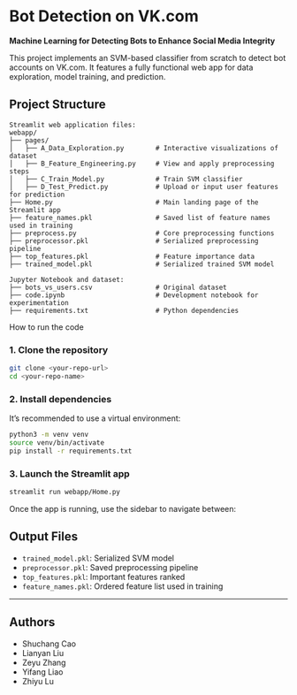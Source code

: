 
# Bot Detection on VK.com  
**Machine Learning for Detecting Bots to Enhance Social Media Integrity**

This project implements an SVM-based classifier from scratch to detect bot accounts on VK.com. It features a fully functional  web app for data exploration, model training, and prediction.


## Project Structure

```
Streamlit web application files:
webapp/
├── pages/
│   ├── A_Data_Exploration.py        # Interactive visualizations of dataset
│   ├── B_Feature_Engineering.py     # View and apply preprocessing steps
│   ├── C_Train_Model.py             # Train SVM classifier
│   ├── D_Test_Predict.py            # Upload or input user features for prediction
├── Home.py                          # Main landing page of the Streamlit app
├── feature_names.pkl                # Saved list of feature names used in training       
├── preprocess.py                    # Core preprocessing functions
├── preprocessor.pkl                 # Serialized preprocessing pipeline
├── top_features.pkl                 # Feature importance data
├── trained_model.pkl                # Serialized trained SVM model

Jupyter Notebook and dataset:
├── bots_vs_users.csv                # Original dataset
├── code.ipynb                       # Development notebook for experimentation
├── requirements.txt                 # Python dependencies

```


How to run the code

### 1. Clone the repository

```bash
git clone <your-repo-url>
cd <your-repo-name>
```

### 2. Install dependencies

It’s recommended to use a virtual environment:

```bash
python3 -m venv venv
source venv/bin/activate
pip install -r requirements.txt
```

### 3. Launch the Streamlit app

```bash
streamlit run webapp/Home.py
```

Once the app is running, use the sidebar to navigate between:



## Output Files

- `trained_model.pkl`: Serialized SVM model
- `preprocessor.pkl`: Saved preprocessing pipeline
- `top_features.pkl`: Important features ranked
- `feature_names.pkl`: Ordered feature list used in training

---

## Authors

- Shuchang Cao  
- Lianyan Liu  
- Zeyu Zhang  
- Yifang Liao  
- Zhiyu Lu  
